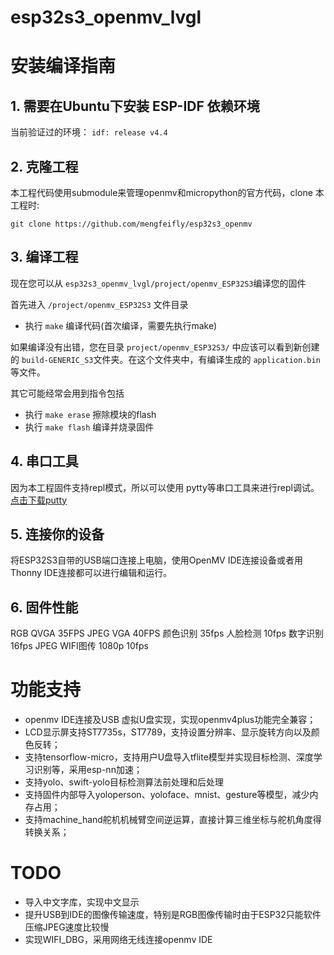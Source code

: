 # esp32s3_openmv_lvgl
 
# 安装编译指南 #

## 1. 需要在Ubuntu下安装 ESP-IDF 依赖环境 ##
   当前验证过的环境：
   `idf: release v4.4`

## 2. 克隆工程 ##

   本工程代码使用submodule来管理openmv和micropython的官方代码，clone 本工程时:

   `git clone https://github.com/mengfeifly/esp32s3_openmv`

## 3. 编译工程 ##

   现在您可以从 `esp32s3_openmv_lvgl/project/openmv_ESP32S3`编译您的固件
   
   首先进入 `/project/openmv_ESP32S3` 文件目录

   - 执行 `make` 编译代码(首次编译，需要先执行make)
   
   如果编译没有出错，您在目录 `project/openmv_ESP32S3/` 中应该可以看到新创建的 `build-GENERIC_S3`文件夹。在这个文件夹中，有编译生成的 `application.bin` 等文件。
   
   其它可能经常会用到指令包括

   - 执行 `make erase` 擦除模块的flash
   - 执行 `make flash` 编译并烧录固件

## 4. 串口工具 ##
   因为本工程固件支持repl模式，所以可以使用 pytty等串口工具来进行repl调试。
   [点击下载putty](https://www.chiark.greenend.org.uk/~sgtatham/putty/latest.html)

## 5. 连接你的设备 ##

 将ESP32S3自带的USB端口连接上电脑，使用OpenMV IDE连接设备或者用Thonny IDE连接都可以进行编辑和运行。
 
## 6. 固件性能 ##

 RGB QVGA 35FPS
 JPEG VGA 40FPS
 颜色识别 35fps
 人脸检测 10fps
 数字识别 16fps
 JPEG WIFI图传 1080p 10fps

# 功能支持 #

- openmv IDE连接及USB 虚拟U盘实现，实现openmv4plus功能完全兼容；
- LCD显示屏支持ST7735s，ST7789，支持设置分辨率、显示旋转方向以及颜色反转；
- 支持tensorflow-micro，支持用户U盘导入tflite模型并实现目标检测、深度学习识别等，采用esp-nn加速；
- 支持yolo、swift-yolo目标检测算法前处理和后处理
- 支持固件内部导入yoloperson、yoloface、mnist、gesture等模型，减少内存占用；
- 支持machine_hand舵机机械臂空间逆运算，直接计算三维坐标与舵机角度得转换关系；
 
# TODO #

- 导入中文字库，实现中文显示
- 提升USB到IDE的图像传输速度，特别是RGB图像传输时由于ESP32只能软件压缩JPEG速度比较慢
- 实现WIFI_DBG，采用网络无线连接openmv IDE
